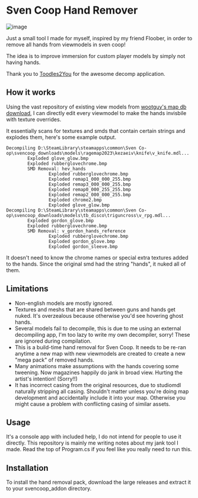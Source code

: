 # Sven Coop Hand Remover

![image](https://github.com/user-attachments/assets/ee91a629-e626-48ce-b050-07d27f261d59)

Just a small tool I made for myself, inspired by my friend Floober, in order to remove all hands from viewmodels in sven coop!

The idea is to improve immersion for custom player models by simply not having hands.

Thank you to [Toodles2You](https://github.com/Toodles2You/halflife-tools) for the awesome decomp application.

## How it works

Using the vast repository of existing view models from [wootguy's map db download](https://wootguy.github.io/scmapdb/), I can directly edit every viewmodel to make the hands invisbile with texture overrides.

It essentially scans for textures and smds that contain certain strings and explodes them, here's some example output.

```
Decompiling D:\SteamLibrary\steamapps\common\Sven Co-op\svencoop_downloads\models\ragemap2023\kezaeiv\knife\v_knife.mdl...
        Exploded glove_glow.bmp
        Exploded rubberglovechrome.bmp
        SMD Removal: hev_hands
                Exploded rubberglovechrome.bmp
                Exploded remap1_000_000_255.bmp
                Exploded remap3_000_000_255.bmp
                Exploded remap0_000_255_255.bmp
                Exploded remap2_000_000_255.bmp
                Exploded chrome2.bmp
                Exploded glove_glow.bmp
Decompiling D:\SteamLibrary\steamapps\common\Sven Co-op\svencoop_downloads\models\tb_disco\triguncross\v_rpg.mdl...
        Exploded gordon_glove.bmp
        Exploded rubberglovechrome.bmp
        SMD Removal: v_gordon_hands_reference
                Exploded rubberglovechrome.bmp
                Exploded gordon_glove.bmp
                Exploded gordon_sleeve.bmp
```

It doesn't need to know the chrome names or special extra textures added to the hands. Since the original smd had the string "hands", it nuked all of them.

## Limitations

- Non-english models are mostly ignored.
- Textures and meshs that are shared between guns and hands get nuked. It's overzealous because otherwise you'd see hovering ghost hands.
- Several models fail to decompile, this is due to me using an external decompiling app, I'm too lazy to write my own decompiler, sorry! These are ignored during compilation.
- This is a build-time hand removal for Sven Coop. It needs to be re-ran anytime a new map with new viewmodels are created to create a new "mega pack" of removed hands.
- Many animations make assumptions with the hands covering some tweening. Now magazines happily do jank in broad view. Hurting the artist's intention! (Sorry!!)
- It has incorrect casing from the original resources, due to studiomdl naturally stripping all casing. Shouldn't matter unless you're doing map development and accidentally include it into your map. Otherwise you might cause a problem with conflicting casing of similar assets.

## Usage

It's a console app with included help, I do not intend for people to use it directly. This repository is mainly me writing notes about my jank tool I made. Read the top of Program.cs if you feel like you really need to run this.

## Installation

To install the hand removal pack, download the large releases and extract it to your svencoop_addon directory.
